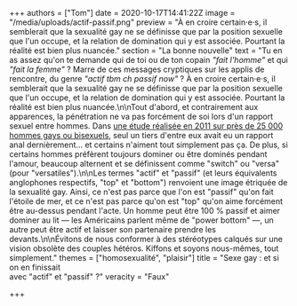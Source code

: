 +++
authors = ["Tom"]
date = 2020-10-17T14:41:22Z
image = "/media/uploads/actif-passif.png"
preview = "À en croire certain·e·s, il semblerait que la sexualité gay ne se définisse que par la position sexuelle que l'un occupe, et la relation de domination qui y est associée. Pourtant la réalité est bien plus nuancée."
section = "La bonne nouvelle"
text = "Tu en as assez qu'on te demande qui de toi ou de ton copain _\"fait l'homme\"_ et qui _\"fait la femme\"_ ? Marre de ces messages cryptiques sur les applis de rencontre, du genre _\"actif tbm ch passif now\"_ ? À en croire certain·e·s, il semblerait que la sexualité gay ne se définisse que par la position sexuelle que l'un occupe, et la relation de domination qui y est associée. Pourtant la réalité est bien plus nuancée.\n\nTout d'abord, et contrairement aux apparences, la pénétration ne va pas forcément de soi lors d'un rapport sexuel entre hommes. Dans [une étude réalisée en 2011 sur près de 25 000 hommes gays ou bisexuels](https://www.huffpost.com/entry/george-mason-gay-sex-study_n_1017958), seul un tiers d'entre eux avait eu un rapport anal dernièrement... et certains n'aiment tout simplement pas ça. De plus, si certains hommes préfèrent toujours dominer ou être dominés pendant l'amour, beaucoup alternent et se définissent comme \"switch\" ou \"versa\" (pour \"versatiles\").\n\nLes termes \"actif\" et \"passif\" (et leurs équivalents anglophones respectifs, \"top\" et \"bottom\") renvoient une image étriquée de la sexualité gay. Ainsi, ce n'est pas parce que l'on est \"passif\" qu'on fait l'étoile de mer, et ce n'est pas parce qu'on est \"top\" qu'on aime forcément être au-dessus pendant l'acte. Un homme peut être 100 % passif et aimer dominer au lit — les Américains parlent même de \"power bottom\" —, un autre peut être actif et laisser son partenaire prendre les devants.\n\nÉvitons de nous conformer à des stéréotypes calqués sur une vision obsolète des couples hétéros. Kiffons et soyons nous-mêmes, tout simplement."
themes = ["homosexualité", "plaisir"]
title = "Sexe gay : et si on en finissait<br />avec \"actif\" et \"passif\" ?"
veracity = "Faux"

+++
